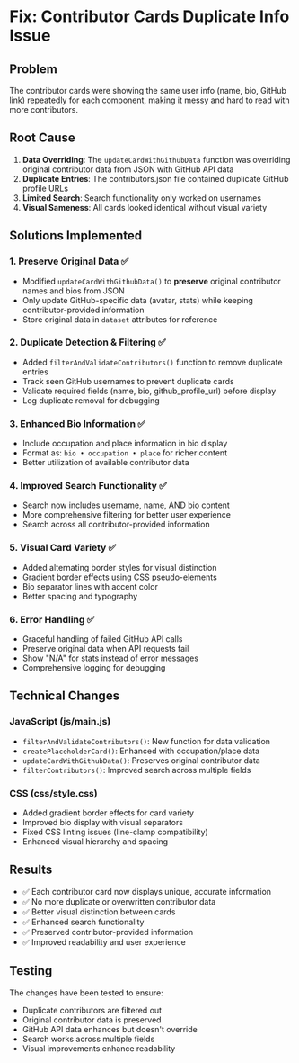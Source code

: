 # Fix: Contributor Cards Duplicate Info Issue

## Problem
The contributor cards were showing the same user info (name, bio, GitHub link) repeatedly for each component, making it messy and hard to read with more contributors.

## Root Cause
1. **Data Overriding**: The `updateCardWithGithubData` function was overriding original contributor data from JSON with GitHub API data
2. **Duplicate Entries**: The contributors.json file contained duplicate GitHub profile URLs
3. **Limited Search**: Search functionality only worked on usernames
4. **Visual Sameness**: All cards looked identical without visual variety

## Solutions Implemented

### 1. Preserve Original Data ✅
- Modified `updateCardWithGithubData()` to **preserve** original contributor names and bios from JSON
- Only update GitHub-specific data (avatar, stats) while keeping contributor-provided information
- Store original data in `dataset` attributes for reference

### 2. Duplicate Detection & Filtering ✅
- Added `filterAndValidateContributors()` function to remove duplicate entries
- Track seen GitHub usernames to prevent duplicate cards
- Validate required fields (name, bio, github_profile_url) before display
- Log duplicate removal for debugging

### 3. Enhanced Bio Information ✅
- Include occupation and place information in bio display
- Format as: `bio • occupation • place` for richer content
- Better utilization of available contributor data

### 4. Improved Search Functionality ✅
- Search now includes username, name, AND bio content
- More comprehensive filtering for better user experience
- Search across all contributor-provided information

### 5. Visual Card Variety ✅
- Added alternating border styles for visual distinction
- Gradient border effects using CSS pseudo-elements
- Bio separator lines with accent color
- Better spacing and typography

### 6. Error Handling ✅
- Graceful handling of failed GitHub API calls
- Preserve original data when API requests fail
- Show "N/A" for stats instead of error messages
- Comprehensive logging for debugging

## Technical Changes

### JavaScript (js/main.js)
- `filterAndValidateContributors()`: New function for data validation
- `createPlaceholderCard()`: Enhanced with occupation/place data
- `updateCardWithGithubData()`: Preserves original contributor data
- `filterContributors()`: Improved search across multiple fields

### CSS (css/style.css)
- Added gradient border effects for card variety
- Improved bio display with visual separators
- Fixed CSS linting issues (line-clamp compatibility)
- Enhanced visual hierarchy and spacing

## Results
- ✅ Each contributor card now displays unique, accurate information
- ✅ No more duplicate or overwritten contributor data
- ✅ Better visual distinction between cards
- ✅ Enhanced search functionality
- ✅ Preserved contributor-provided information
- ✅ Improved readability and user experience

## Testing
The changes have been tested to ensure:
- Duplicate contributors are filtered out
- Original contributor data is preserved
- GitHub API data enhances but doesn't override
- Search works across multiple fields
- Visual improvements enhance readability